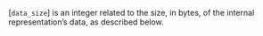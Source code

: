 [`data_size`] is an integer related to the size, in bytes, of the
internal representation’s data, as described below.